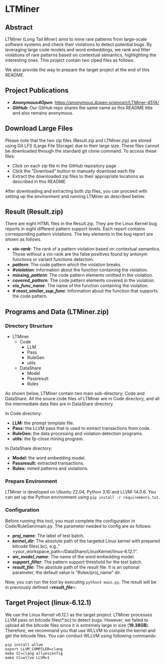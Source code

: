 # LTMiner

## Abstract
LTMiner (Long Tail Miner) aims to mine rare patterns from large-scale software systems and check their violations to detect potential bugs. By leveraging large code models and word embeddings, we rank and filter violations of rare patterns based on contextual semantics, highlighting the interesting ones. This project contain two ziped files as follows. 

We also provide the way to prepare the target project at the end of this README.

## Project Publications
- ***Anonymous4Open***: https://anonymous.4open.science/r/LTMiner-451A/
- ***GitHub***: Our GitHub repo shares the same name as this README title and also remains anonymous.

## Download Large Files
Please note that the two zip files (Result.zip and LTMiner.zip) are stored using Git LFS (Large File Storage) due to their large size. These files cannot be downloaded through the standard git clone command. To access these files:

- Click on each zip file in the GitHub repository page
- Click the "Download" button to manually download each file
- Extract the downloaded zip files to their appropriate locations as described in this README

After downloading and extracting both zip files, you can proceed with setting up the environment and running LTMiner as described below.

## Result (Result.zip)

There are eight HTML files in the Result.zip. They are the Linux Kernel bug reports in eight different pattern support levels. Each report contains corresponding pattern violations. The key elements in the bug report are shown as follows.

- ***vio-rank***: The rank of a pattern violation based on contextual semantics. Those without a vio-rank are the false positives found by antonym functions or variant functions detection.
- ***pattern***: The code pattern which the violation breaks.
- ***#violation***: Information about the function containing the violation.
- ***missing_pattern***: The code pattern elements omitted in the violation.
- ***covered_pattern***: The code pattern elements covered in the violation.
- ***vio_func_name***: The name of the function containing the violation.
- ***# most_similar_sup_func***: Information about the function that supports the code pattern.


## Programs and Data (LTMiner.zip)

### Directory Structure

+ LTMiner
    + Code
        + LLM
        + Pass
        + RuleGen
        + utils
    + DataShare
        + Model
        + Passresult
        + Rules

As shown below, LTMiner contain two main sub-directory: Code and DataShare. All the souce code files of LTMiner are in Code directory, and all the intermediate data files are in DataShare directory.

In Code directory:
- **LLM:** the prompt template file.
- **Pass:** the LLVM pass that is used to extract transactions from code.
- **RuleGen:** the data processing and violation detection programs.
- **utils:** the fp-close mining program.

In DataShare directory:
- **Model:** the word embedding model.
- **Passresult:** extracted transactions.
- **Rules:** mined patterns and violations. 

### Prepare Environment

LTMiner is developed on Ubuntu 22.04, Python 3.10 and LLVM-14.0.6. You can set up the Python environment using `pip install -r requirements.txt`.

### Configuration

Before running this tool, you must complete the configuration in Code/RuleGen/main.py. The parameter needed to config are as follows:

- ***proj_name***: The label of test batch.
- ***kernel_dir***: The absolute path of the targeted Linux kernel with prepared bitcode files(.bc), e.g.,"<your_workspace_path>/DataShare/LinuxKernel/linux-6.12.1".
- ***we_model_name***: The name of the word embedding model.
- ***support_filter***: The pattern support threshold for the test batch.
- ***result_file***: The absolute path of the result file. It is an optional parameter, the default value is "Rules/proj_name" dir.

Now, you can run the tool by executing `python3 main.py`. The result will be in previously defined <***result_file***>.


## Target Project (linux-6.12.1)

We use the Linux Kernel v6.12.1 as the target project. LTMiner processes LLVM pass on bitcode files(*.bc) to detect bugs. However, we failed to upload all the bitcode files since it is extremely large in size (**19.38GB**). Therefore, we recommand you that use WLLVM to compile the kernel and get the bitcode files. You can conduct WLLVM using following commands:

```
pip install wllvm
export LLVM_COMPILER=clang
make CC=clang allyesconfig
make CC=wllvm LLVM=1
```







